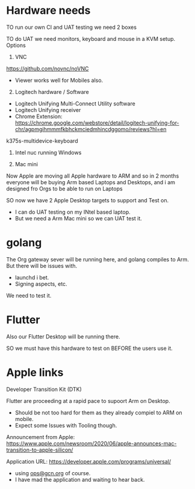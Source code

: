 # Hardware needs

TO run our own CI and UAT testing we need 2 boxes

TO do UAT we need monitors, keyboard and mouse in a KVM setup.
Options

1. VNC

https://github.com/novnc/noVNC

- Viewer works well for Mobiles also.


2. Logitech hardware / Software
- Logitech Unifying Multi-Connect Utility software
- Logitech Unifying receiver
- Chrome Extension: https://chrome.google.com/webstore/detail/logitech-unifying-for-chr/agpmgihmmmfkbhckmciedmhincdggomo/reviews?hl=en


k375s-multidevice-keyboard



1. Intel nuc running Windows




2. Mac mini

Now Apple are moving all Apple hardware to ARM and so in 2 months everyone will be buying Arm based Laptops and Desktops, and i am designed fro Orgs to be able to run on Laptops

SO now we have 2 Apple Desktop targets to support and Test on.
- I can do UAT testing on my INtel based laptop.
- But we  need a Arm Mac mini so we can UAT test it.

# golang

The Org gateway sever will be running here, and golang compiles to Arm.
But there will be issues with.
- launchd i bet.
- Signing aspects, etc.

We need to test it.

# Flutter

Also our Flutter Desktop will be running there.

SO we must have this hardware to test on BEFORE the users use it.

# Apple links

Developer Transition Kit (DTK)

Flutter are proceeding at a rapid pace to supoort Arm on Desktop.
- Should be not too hard for them as they already compiel to ARM on mobile.
- Expect some Issues with Tooling though.

Announcement from Apple:
https://www.apple.com/newsroom/2020/06/apple-announces-mac-transition-to-apple-silicon/

Application URL:
https://developer.apple.com/programs/universal/
- using ops@gcn.org of course.
- I have mad the application and waiting to hear back.





